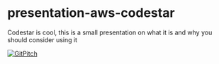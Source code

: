 # presentation-aws-codestar
Codestar is cool, this is a small presentation on what it is and why you should consider using it

[![GitPitch](https://gitpitch.com/assets/badge.svg)](https://gitpitch.com/dougtoppin/presentation-aws-codestar/master?grs=github&t=sky)
